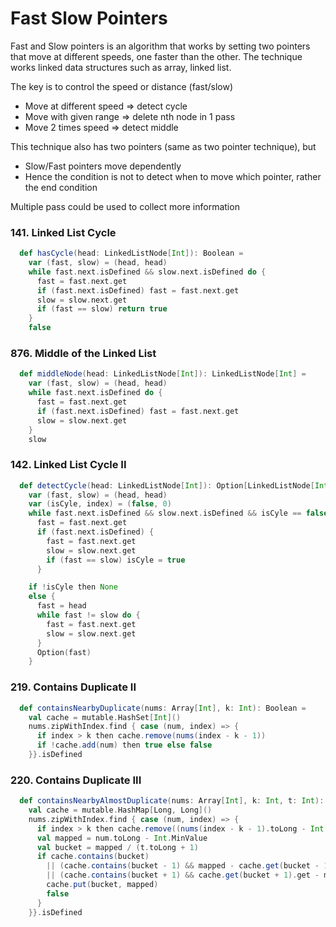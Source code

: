 # Fast Slow Pointers

Fast and Slow pointers is an algorithm that works by setting two pointers that move at different speeds, one faster than the other.
The technique works linked data structures such as array, linked list.

The key is to control the speed or distance (fast/slow)
- Move at different speed => detect cycle
- Move with given range => delete nth node in 1 pass
- Move 2 times speed => detect middle

This technique also has two pointers (same as two pointer technique), but 
- Slow/Fast pointers move dependently 
- Hence the condition is not to detect when to move which pointer, rather the end condition

Multiple pass could be used to collect more information

### 141. Linked List Cycle
```scala
  def hasCycle(head: LinkedListNode[Int]): Boolean =
    var (fast, slow) = (head, head)
    while fast.next.isDefined && slow.next.isDefined do {
      fast = fast.next.get
      if (fast.next.isDefined) fast = fast.next.get
      slow = slow.next.get
      if (fast == slow) return true
    }
    false
```

### 876. Middle of the Linked List
```scala
  def middleNode(head: LinkedListNode[Int]): LinkedListNode[Int] =
    var (fast, slow) = (head, head)
    while fast.next.isDefined do {
      fast = fast.next.get
      if (fast.next.isDefined) fast = fast.next.get
      slow = slow.next.get
    }
    slow
```

### 142. Linked List Cycle II
```scala
  def detectCycle(head: LinkedListNode[Int]): Option[LinkedListNode[Int]] =
    var (fast, slow) = (head, head)
    var (isCyle, index) = (false, 0)
    while fast.next.isDefined && slow.next.isDefined && isCyle == false do
      fast = fast.next.get
      if (fast.next.isDefined) {
        fast = fast.next.get
        slow = slow.next.get
        if (fast == slow) isCyle = true
      }

    if !isCyle then None
    else {
      fast = head
      while fast != slow do {
        fast = fast.next.get
        slow = slow.next.get
      }
      Option(fast)
    }
```

### 219. Contains Duplicate II
```scala
  def containsNearbyDuplicate(nums: Array[Int], k: Int): Boolean =
    val cache = mutable.HashSet[Int]()
    nums.zipWithIndex.find { case (num, index) => {
      if index > k then cache.remove(nums(index - k - 1))
      if !cache.add(num) then true else false
    }}.isDefined
```

### 220. Contains Duplicate III
```scala
  def containsNearbyAlmostDuplicate(nums: Array[Int], k: Int, t: Int): Boolean =
    val cache = mutable.HashMap[Long, Long]()
    nums.zipWithIndex.find { case (num, index) => {
      if index > k then cache.remove((nums(index - k - 1).toLong - Int.MinValue) / (t.toLong + 1))
      val mapped = num.toLong - Int.MinValue
      val bucket = mapped / (t.toLong + 1)
      if cache.contains(bucket)
        || (cache.contains(bucket - 1) && mapped - cache.get(bucket - 1).get <= t)
        || (cache.contains(bucket + 1) && cache.get(bucket + 1).get - mapped <= t) then true else {
        cache.put(bucket, mapped)
        false
      }
    }}.isDefined
```